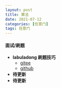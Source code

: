 ```yaml
---
layout: post
title: 算法
date: 2021-07-12
categories: [任意门]
tags: 任意门
---
```



#### 面试/刷题

- **labuladong 刷题技巧**  
  - [gitee](https://labuladong.gitee.io/algo/)
  - [github](https://labuladong.github.io/algo/)
- **待更新**
- **待更新**
